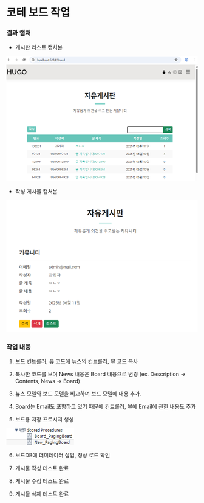 # 코테 보드 작업

### 결과 캡처
- 게시판 리스트 캡처본
<img src="../image/cote01.png">

- 작성 게시물 캡처본
<img src="../image/cote02.png">

### 작업 내용
1. 보드 컨트롤러, 뷰 코드에 뉴스의  컨트롤러, 뷰 코드 복사

2. 복사한 코드를 보며 News 내용은 Board 내용으로 변경
(ex. Description -> Contents, News -> Board)

3. 뉴스 모델와 보드 모델을 비교하며 보드 모델에 내용 추가.

4. Board는 Email도 포함하고 있기 때문에 컨트롤러, 뷰에 Email에 관한 내용도 추가

5. 보드용 저장 프로시저 생성
<img src="../image/cote03.png">

6. 보드DB에 더미데이터 삽입, 정상 로드 확인

7. 게시물 작성 테스트 완료

8. 게시물 수정 테스트 완료

9. 게시물 삭제 테스트 완료